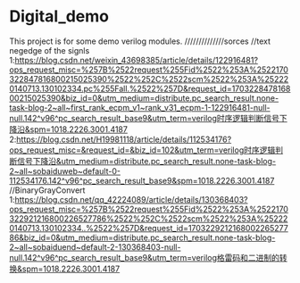# Digital_demo
This project is for some demo verilog modules.
//////////////sorces
  //text negedge of the signls
    1:https://blog.csdn.net/weixin_43698385/article/details/122916481?ops_request_misc=%257B%2522request%255Fid%2522%253A%2522170322847816800215025390%2522%252C%2522scm%2522%253A%252220140713.130102334.pc%255Fall.%2522%257D&request_id=170322847816800215025390&biz_id=0&utm_medium=distribute.pc_search_result.none-task-blog-2~all~first_rank_ecpm_v1~rank_v31_ecpm-1-122916481-null-null.142^v96^pc_search_result_base9&utm_term=verilog时序逻辑判断信号下降沿&spm=1018.2226.3001.4187
    2:https://blog.csdn.net/H19981118/article/details/112534176?ops_request_misc=&request_id=&biz_id=102&utm_term=verilog时序逻辑判断信号下降沿&utm_medium=distribute.pc_search_result.none-task-blog-2~all~sobaiduweb~default-0-112534176.142^v96^pc_search_result_base9&spm=1018.2226.3001.4187
	//BinaryGrayConvert
 		1:https://blog.csdn.net/qq_42224089/article/details/130368403?ops_request_misc=%257B%2522request%255Fid%2522%253A%2522170322921216800226527786%2522%252C%2522scm%2522%253A%252220140713.130102334..%2522%257D&request_id=170322921216800226527786&biz_id=0&utm_medium=distribute.pc_search_result.none-task-blog-2~all~sobaiduend~default-2-130368403-null-null.142^v96^pc_search_result_base9&utm_term=verilog格雷码和二进制的转换&spm=1018.2226.3001.4187
